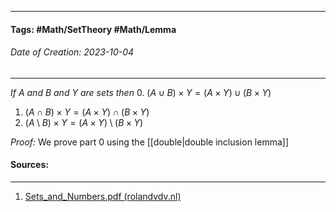 __________________________________________________________________________
#### **Tags:** #Math/SetTheory #Math/Lemma  
###### *Date of Creation: 2023-10-04*
__________________________________________________________________________

*If $A$ and $B$ and $Y$ are sets then*
0. $(A \cup B) \times Y = (A \times Y) \cup (B \times Y)$
1. $(A \cap B) \times Y = (A \times Y) \cap (B \times Y)$
2. $(A \setminus B) \times Y = (A \times Y) \setminus (B \times Y)$

*Proof:* We prove part 0 using the [[double|double inclusion lemma]]
#### Sources:
__________________________________________________________________________
1. [Sets_and_Numbers.pdf (rolandvdv.nl)](https://www.rolandvdv.nl/Sets_and_Numbers.pdf)